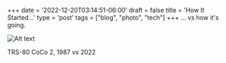 +++
date = '2022-12-20T03:14:51-06:00'
draft = false
title = 'How It Started...'
type = 'post'
tags = ["blog", "photo", "tech"]
+++
... vs how it's going.

![Alt text](https://julianwest.me/Blog/posts/images/JDub-TRS80.jpg)


TRS-80 CoCo 2, 1987 vs 2022